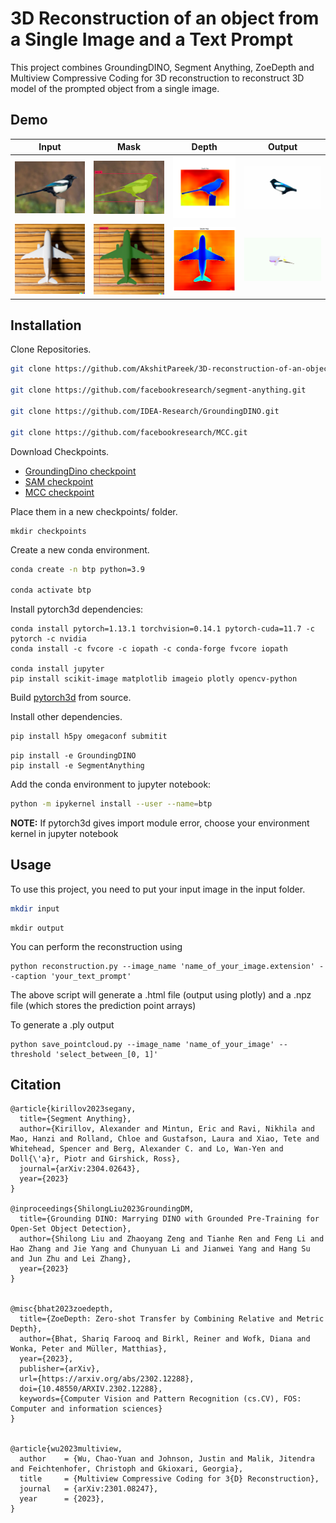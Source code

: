 

# 3D Reconstruction of an object from a Single Image and a Text Prompt

This project combines GroundingDINO, Segment Anything, ZoeDepth and Multiview Compressive Coding for 3D reconstruction to reconstruct 3D model of the prompted object from a single image.

## Demo
|Input|Mask|Depth|Output|
|--|--|--|--|
|![Input](https://github.com/AkshitPareek/3D-reconstruction-of-an-object-from-a-Single-Image-and-a-Text-Prompt/blob/daea412dff07e1098786d32dc0dfc9168aff77c6/assets/birdie.jpeg)| ![Mask](https://github.com/AkshitPareek/3D-reconstruction-of-an-object-from-a-Single-Image-and-a-Text-Prompt/blob/9472e5a745f026af084c40e27888c8f4b997bd34/assets/asset1.png) | ![Depth](https://github.com/AkshitPareek/3D-reconstruction-of-an-object-from-a-Single-Image-and-a-Text-Prompt/blob/9472e5a745f026af084c40e27888c8f4b997bd34/assets/asset2.png) |![Output](https://github.com/AkshitPareek/3D-reconstruction-of-an-object-from-a-Single-Image-and-a-Text-Prompt/blob/a40cb1bb3818a5d723e3bc25bb7185a3fe2a30d0/assets/birdie.gif)|
|![Input](https://github.com/AkshitPareek/3D-reconstruction-of-an-object-from-a-Single-Image-and-a-Text-Prompt/blob/28be1c05920295b1b86acee2f041463c37df7a52/assets/airplane.png)|![Mask](https://github.com/AkshitPareek/3D-reconstruction-of-an-object-from-a-Single-Image-and-a-Text-Prompt/blob/28be1c05920295b1b86acee2f041463c37df7a52/assets/airplane_mask.png)|![Depth](https://github.com/AkshitPareek/3D-reconstruction-of-an-object-from-a-Single-Image-and-a-Text-Prompt/blob/28be1c05920295b1b86acee2f041463c37df7a52/assets/airplane_depth.png)|![Output](https://github.com/AkshitPareek/3D-reconstruction-of-an-object-from-a-Single-Image-and-a-Text-Prompt/blob/28be1c05920295b1b86acee2f041463c37df7a52/assets/airplane.gif)|

## Installation

Clone Repositories.

```bash
git clone https://github.com/AkshitPareek/3D-reconstruction-of-an-object-from-a-Single-Image-and-a-Text-Prompt.git

git clone https://github.com/facebookresearch/segment-anything.git

git clone https://github.com/IDEA-Research/GroundingDINO.git

git clone https://github.com/facebookresearch/MCC.git
```

Download Checkpoints.

-   [GroundingDino checkpoint](https://huggingface.co/ShilongLiu/GroundingDINO/resolve/main/groundingdino_swint_ogc.pth)
-   [SAM checkpoint](https://dl.fbaipublicfiles.com/segment_anything/sam_vit_h_4b8939.pth)
-   [MCC checkpoint](https://dl.fbaipublicfiles.com/MCC/co3dv2_all_categories.pth)

Place them in a new checkpoints/ folder.

```
mkdir checkpoints
```

Create a new conda environment.

```bash
conda create -n btp python=3.9

conda activate btp
```

Install pytorch3d dependencies:

```
conda install pytorch=1.13.1 torchvision=0.14.1 pytorch-cuda=11.7 -c pytorch -c nvidia 
conda install -c fvcore -c iopath -c conda-forge fvcore iopath

conda install jupyter 
pip install scikit-image matplotlib imageio plotly opencv-python

```

Build [pytorch3d](https://github.com/facebookresearch/pytorch3d/blob/main/INSTALL.md#building--installing-from-source) from source.

Install other dependencies.

```bash
pip install h5py omegaconf submitit
```

```
pip install -e GroundingDINO 
pip install -e SegmentAnything
```

Add the conda environment to jupyter notebook:

```bash
python -m ipykernel install --user --name=btp
```

**NOTE:** If pytorch3d gives import module error, choose your environment kernel in jupyter notebook

## Usage

To use this project, you need to put your input image in the input folder.

```bash
mkdir input
```
```
mkdir output
```

You can perform the reconstruction using

```
python reconstruction.py --image_name 'name_of_your_image.extension' --caption 'your_text_prompt'
```

The above script will generate a .html file (output using plotly) and a .npz file (which stores the prediction point arrays)

To generate a .ply output

```
python save_pointcloud.py --image_name 'name_of_your_image' --threshold 'select_between_[0, 1]'
```


## Citation

```
@article{kirillov2023segany,
  title={Segment Anything}, 
  author={Kirillov, Alexander and Mintun, Eric and Ravi, Nikhila and Mao, Hanzi and Rolland, Chloe and Gustafson, Laura and Xiao, Tete and Whitehead, Spencer and Berg, Alexander C. and Lo, Wan-Yen and Doll{\'a}r, Piotr and Girshick, Ross},
  journal={arXiv:2304.02643},
  year={2023}
}

@inproceedings{ShilongLiu2023GroundingDM,
  title={Grounding DINO: Marrying DINO with Grounded Pre-Training for Open-Set Object Detection},
  author={Shilong Liu and Zhaoyang Zeng and Tianhe Ren and Feng Li and Hao Zhang and Jie Yang and Chunyuan Li and Jianwei Yang and Hang Su and Jun Zhu and Lei Zhang},
  year={2023}
}


@misc{bhat2023zoedepth,
  title={ZoeDepth: Zero-shot Transfer by Combining Relative and Metric Depth},
  author={Bhat, Shariq Farooq and Birkl, Reiner and Wofk, Diana and Wonka, Peter and Müller, Matthias},
  year={2023},
  publisher={arXiv},
  url={https://arxiv.org/abs/2302.12288},
  doi={10.48550/ARXIV.2302.12288},
  keywords={Computer Vision and Pattern Recognition (cs.CV), FOS: Computer and information sciences}
}


@article{wu2023multiview,
  author    = {Wu, Chao-Yuan and Johnson, Justin and Malik, Jitendra and Feichtenhofer, Christoph and Gkioxari, Georgia},
  title     = {Multiview Compressive Coding for 3{D} Reconstruction},
  journal   = {arXiv:2301.08247},
  year      = {2023},
}

```
